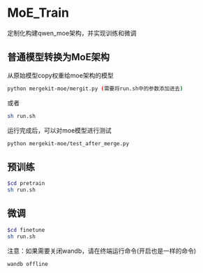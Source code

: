 # MoE_Train
定制化构建qwen_moe架构，并实现训练和微调

## 普通模型转换为MoE架构
从原始模型copy权重给moe架构的模型
```bash
python mergekit-moe/mergit.py (需要将run.sh中的参数添加进去)
```
或者
```bash
sh run.sh
```
运行完成后，可以对moe模型进行测试
```bash
python mergekit-moe/test_after_merge.py
```

## 预训练
```bash
$cd pretrain
sh run.sh
```

## 微调
```bash
$cd finetune
sh run.sh
```
注意：如果需要关闭wandb，请在终端运行命令(开启也是一样的命令)
```bash 
wandb offline
```
